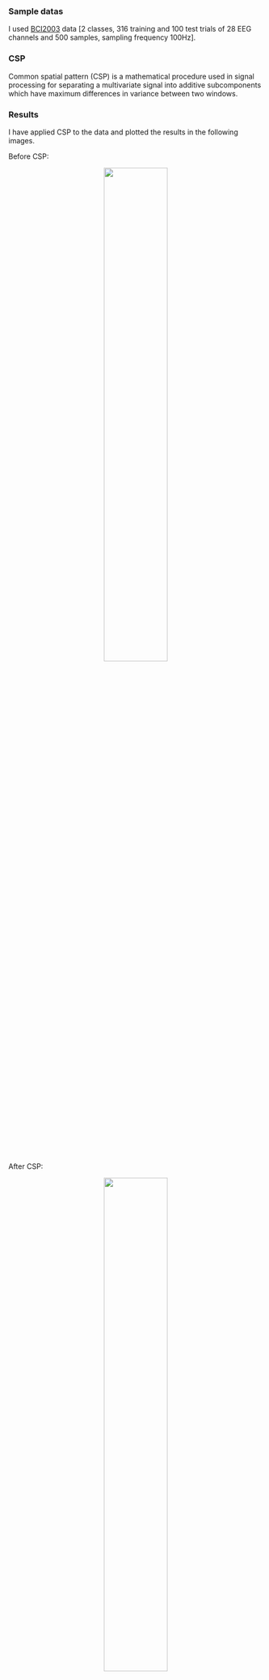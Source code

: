### Sample datas

I used [BCI2003](https://www.bbci.de/competition/iii/) data [2 classes, 316 training and 100 test trials of 28 EEG channels and 500 samples, sampling frequency 100Hz].

### CSP

Common spatial pattern (CSP) is a mathematical procedure used in signal processing for separating a multivariate signal into additive subcomponents which have maximum differences in variance between two windows.

### Results

I have applied CSP to the data and plotted the results in the following images.

Before CSP:
<p align="center">
<img src="https://user-images.githubusercontent.com/50844047/153436073-17065cee-d8d4-48ad-859f-28d481e256e2.png" width="50%">
</p>

After CSP:
<p align="center">
<img src="https://user-images.githubusercontent.com/50844047/153435979-e5144915-69b8-4cd3-9b21-df4297d55b37.png" width="50%">
</p>

The plots belong to the average of all trials and all channels of the data. As can be seen in the figures, after applying CSP, the classes have noticeable differences in time and time-frequency domains.
